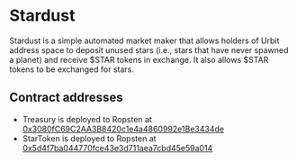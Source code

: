 # Stardust
Stardust is a simple automated market maker that allows holders of Urbit address space to deposit unused stars
(i.e., stars that have never spawned a planet) and receive $STAR tokens in exchange. It also allows $STAR tokens
to be exchanged for stars.

## Contract addresses

- Treasury is deployed to Ropsten at [0x3080fC69C2AA3B8420c1e4a4860992e1Be3434de](https://ropsten.etherscan.io/address/0x3080fC69C2AA3B8420c1e4a4860992e1Be3434de)
- StarToken is deployed to Ropsten at [0x5d4f7ba044770fce43e3d711aea7cbd45e59a014](https://ropsten.etherscan.io/token/0x5d4f7ba044770fce43e3d711aea7cbd45e59a014)
